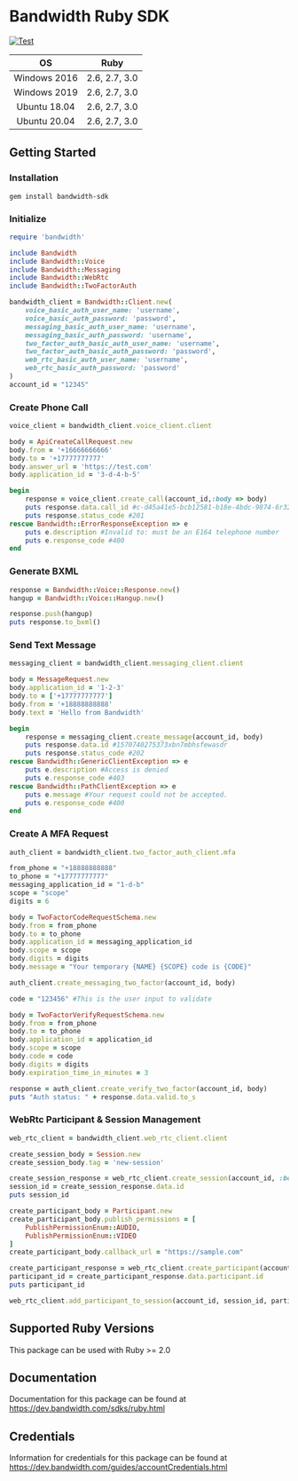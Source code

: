 # Bandwidth Ruby SDK

[![Test](https://github.com/Bandwidth/ruby-sdk/actions/workflows/test.yaml/badge.svg)](https://github.com/Bandwidth/ruby-sdk/actions/workflows/test.yaml)


| **OS** | **Ruby** |
|:---:|:---:|
| Windows 2016 | 2.6, 2.7, 3.0 |
| Windows 2019 | 2.6, 2.7, 3.0 |
| Ubuntu 18.04 | 2.6, 2.7, 3.0 |
| Ubuntu 20.04 | 2.6, 2.7, 3.0 |

## Getting Started

### Installation

```
gem install bandwidth-sdk
```

### Initialize

```ruby
require 'bandwidth'

include Bandwidth
include Bandwidth::Voice
include Bandwidth::Messaging
include Bandwidth::WebRtc
include Bandwidth::TwoFactorAuth

bandwidth_client = Bandwidth::Client.new(
    voice_basic_auth_user_name: 'username',
    voice_basic_auth_password: 'password',
    messaging_basic_auth_user_name: 'username',
    messaging_basic_auth_password: 'username',
    two_factor_auth_basic_auth_user_name: 'username',
    two_factor_auth_basic_auth_password: 'password',
    web_rtc_basic_auth_user_name: 'username',
    web_rtc_basic_auth_password: 'password'
)
account_id = "12345"
```

### Create Phone Call

```ruby
voice_client = bandwidth_client.voice_client.client

body = ApiCreateCallRequest.new
body.from = '+16666666666'
body.to = '+17777777777'
body.answer_url = 'https://test.com'
body.application_id = '3-d-4-b-5'

begin
    response = voice_client.create_call(account_id,:body => body)
    puts response.data.call_id #c-d45a41e5-bcb12581-b18e-4bdc-9874-6r3235dfweao
    puts response.status_code #201
rescue Bandwidth::ErrorResponseException => e
    puts e.description #Invalid to: must be an E164 telephone number
    puts e.response_code #400
end
```

### Generate BXML

```ruby
response = Bandwidth::Voice::Response.new()
hangup = Bandwidth::Voice::Hangup.new()

response.push(hangup)
puts response.to_bxml()
```

### Send Text Message

```ruby
messaging_client = bandwidth_client.messaging_client.client

body = MessageRequest.new
body.application_id = '1-2-3'
body.to = ['+17777777777']
body.from = '+18888888888'
body.text = 'Hello from Bandwidth'

begin
    response = messaging_client.create_message(account_id, body)
    puts response.data.id #1570740275373xbn7mbhsfewasdr
    puts response.status_code #202
rescue Bandwidth::GenericClientException => e
    puts e.description #Access is denied
    puts e.response_code #403
rescue Bandwidth::PathClientException => e
    puts e.message #Your request could not be accepted.
    puts e.response_code #400
end
```

### Create A MFA Request

```ruby
auth_client = bandwidth_client.two_factor_auth_client.mfa

from_phone = "+18888888888"
to_phone = "+17777777777"
messaging_application_id = "1-d-b"
scope = "scope"
digits = 6

body = TwoFactorCodeRequestSchema.new
body.from = from_phone
body.to = to_phone
body.application_id = messaging_application_id
body.scope = scope
body.digits = digits
body.message = "Your temporary {NAME} {SCOPE} code is {CODE}"

auth_client.create_messaging_two_factor(account_id, body)

code = "123456" #This is the user input to validate

body = TwoFactorVerifyRequestSchema.new
body.from = from_phone
body.to = to_phone
body.application_id = application_id
body.scope = scope
body.code = code
body.digits = digits
body.expiration_time_in_minutes = 3

response = auth_client.create_verify_two_factor(account_id, body)
puts "Auth status: " + response.data.valid.to_s
```

### WebRtc Participant & Session Management

```ruby
web_rtc_client = bandwidth_client.web_rtc_client.client

create_session_body = Session.new
create_session_body.tag = 'new-session'

create_session_response = web_rtc_client.create_session(account_id, :body => create_session_body)
session_id = create_session_response.data.id
puts session_id

create_participant_body = Participant.new
create_participant_body.publish_permissions = [
    PublishPermissionEnum::AUDIO,
    PublishPermissionEnum::VIDEO
]
create_participant_body.callback_url = "https://sample.com"

create_participant_response = web_rtc_client.create_participant(account_id, :body => create_participant_body)
participant_id = create_participant_response.data.participant.id
puts participant_id

web_rtc_client.add_participant_to_session(account_id, session_id, participant_id)
```

## Supported Ruby Versions

This package can be used with Ruby >= 2.0 

## Documentation

Documentation for this package can be found at https://dev.bandwidth.com/sdks/ruby.html

## Credentials

Information for credentials for this package can be found at https://dev.bandwidth.com/guides/accountCredentials.html
